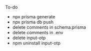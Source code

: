 To-do
- npx prisma generate
- npx prisma db push
- delete comments in schema.prisma
- delete comments in .env
- delete input-otp
- npm uninstall input-otp